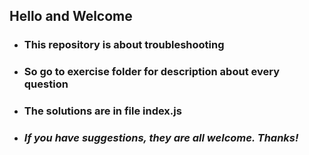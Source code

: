 ## Hello and Welcome

- ### This repository is about troubleshooting

- ### So go to exercise folder for description about every question

- ### The solutions are in file index.js 

- ### _If you have suggestions, they are all welcome. Thanks!_
